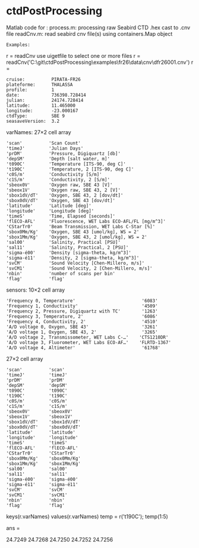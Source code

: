 # ctdPostProcessing
Matlab code for :
process.m: processing raw Seabird CTD .hex cast to .cnv file
readCnv.m: read seabird cnv file(s) using containers.Map object
 
    Examples:
 
  r = readCnv  use uigetfile to select one or more files
  r = readCnv('C:\git\ctdPostProcessing\examples\fr26\data\cnv\dfr26001.cnv')
  r = 

	cruise:          PIRATA-FR26
	plateforme:      THALASSA
	profile:         1
	date:            736398.728414
	julian:          24174.728414
	latitude:        11.465000
	longitude:       -23.000167
	ctdType:         SBE 9 
	seasaveVersion:  3.2

varNames:  27×2 cell array

    'scan'          'Scan Count'                                
    'timeJ'         'Julian Days'                               
    'prDM'          'Pressure, Digiquartz [db]'                 
    'depSM'         'Depth [salt water, m]'                     
    't090C'         'Temperature [ITS-90, deg C]'               
    't190C'         'Temperature, 2 [ITS-90, deg C]'            
    'c0S/m'         'Conductivity [S/m]'                        
    'c1S/m'         'Conductivity, 2 [S/m]'                     
    'sbeox0V'       'Oxygen raw, SBE 43 [V]'                    
    'sbeox1V'       'Oxygen raw, SBE 43, 2 [V]'                 
    'sbox1dV/dT'    'Oxygen, SBE 43, 2 [dov/dt]'                
    'sbox0dV/dT'    'Oxygen, SBE 43 [dov/dt]'                   
    'latitude'      'Latitude [deg]'                            
    'longitude'     'Longitude [deg]'                           
    'timeS'         'Time, Elapsed [seconds]'                   
    'flECO-AFL'     'Fluorescence, WET Labs ECO-AFL/FL [mg/m^3]'
    'CStarTr0'      'Beam Transmission, WET Labs C-Star [%]'    
    'sbox0Mm/Kg'    'Oxygen, SBE 43 [umol/kg], WS = 2'          
    'sbox1Mm/Kg'    'Oxygen, SBE 43, 2 [umol/kg], WS = 2'       
    'sal00'         'Salinity, Practical [PSU]'                 
    'sal11'         'Salinity, Practical, 2 [PSU]'              
    'sigma-é00'     'Density [sigma-theta, kg/m^3]'             
    'sigma-é11'     'Density, 2 [sigma-theta, kg/m^3]'          
    'svCM'          'Sound Velocity [Chen-Millero, m/s]'        
    'svCM1'         'Sound Velocity, 2 [Chen-Millero, m/s]'     
    'nbin'          'number of scans per bin'                   
    'flag'          'flag'                                      

sensors:  10×2 cell array

    'Frequency 0, Temperature'                         '6083'      
    'Frequency 1, Conductivity'                        '4509'      
    'Frequency 2, Pressure, Digiquartz with TC'        '1263'      
    'Frequency 3, Temperature, 2'                      '6086'      
    'Frequency 4, Conductivity, 2'                     '4510'      
    'A/D voltage 0, Oxygen, SBE 43'                    '3261'      
    'A/D voltage 1, Oxygen, SBE 43, 2'                 '3265'      
    'A/D voltage 2, Transmissometer, WET Labs C-…'    'CTS1210DR' 
    'A/D voltage 3, Fluorometer, WET Labs ECO-AF…'    'FLRTD-1367'
    'A/D voltage 4, Altimeter'                         '61768'     

  27×2 cell array

    'scan'          'scan'      
    'timeJ'         'timeJ'     
    'prDM'          'prDM'      
    'depSM'         'depSM'     
    't090C'         't090C'     
    't190C'         't190C'     
    'c0S/m'         'c0S/m'     
    'c1S/m'         'c1S/m'     
    'sbeox0V'       'sbeox0V'   
    'sbeox1V'       'sbeox1V'   
    'sbox1dV/dT'    'sbox1dV/dT'
    'sbox0dV/dT'    'sbox0dV/dT'
    'latitude'      'latitude'  
    'longitude'     'longitude' 
    'timeS'         'timeS'     
    'flECO-AFL'     'flECO-AFL' 
    'CStarTr0'      'CStarTr0'  
    'sbox0Mm/Kg'    'sbox0Mm/Kg'
    'sbox1Mm/Kg'    'sbox1Mm/Kg'
    'sal00'         'sal00'     
    'sal11'         'sal11'     
    'sigma-é00'     'sigma-é00' 
    'sigma-é11'     'sigma-é11' 
    'svCM'          'svCM'      
    'svCM1'         'svCM1'     
    'nbin'          'nbin'      
    'flag'          'flag'      
 
 keys(r.varNames)
 values(r.varNames)
 temp = r('t190C');
 temp(1:5)

ans =

   24.7249
   24.7268
   24.7250
   24.7252
   24.7256
 
